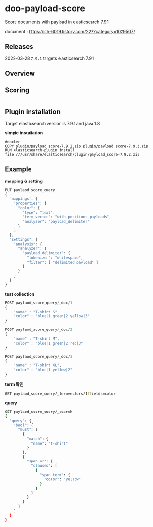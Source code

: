 # doo-payload-score
Score documents with payload in elasticsearch 7.9.1

document : https://ldh-6019.tistory.com/222?category=1029507/

## Releases
2022-03-28 `7.9.1` targets elasticsearch 7.9.1

## Overview


## Scoring
```java

```

## Plugin installation
Target elasticsearch version is 7.9.1 and java 1.8

**simple installation**
```shell
#docker 
COPY plugin/payload_score-7.9.2.zip plugin/payload_score-7.9.2.zip
RUN elasticsearch-plugin install file:///usr/share/elasticsearch/plugin/payload_score-7.9.2.zip

```



## Example

**mapping & setting**

```javascript 1.8
PUT paylaod_score_query
{
  "mappings": {
    "properties": {
      "color": {
        "type": "text",
        "term_vector": "with_positions_payloads",
        "analyzer": "payload_delimiter"
      }
    }
  },
  "settings": {
    "analysis": {
      "analyzer": {
        "payload_delimiter": {
          "tokenizer": "whitespace",
          "filter": [ "delimited_payload" ]
        }
      }
    }
  }
}

```

**test collection**
```javascript
POST paylaod_score_query/_doc/1
{
    "name" : "T-shirt S",
    "color" : "blue|1 green|2 yellow|3"
}

POST paylaod_score_query/_doc/2
{
    "name" : "T-shirt M",
    "color" : "blue|1 green|2 red|3"
}

POST paylaod_score_query/_doc/3
{
    "name" : "T-shirt XL",
    "color" : "blue|1 yellow|2"
}
```

**term 확인**
```bash
GET paylaod_score_query/_termvectors/1?fields=color
```

**query**
```bash
GET paylaod_score_query/_search
{
  "query": {
    "bool": {
      "must": [
        {
          "match": {
            "name": "t-shirt"
          }
        },
        {
          "span_or": {
            "clauses": [
              {
                "span_term": {
                  "color": "yellow"
                }
              }
            ]
          }
        }
      ]
    }
  }
}
```
